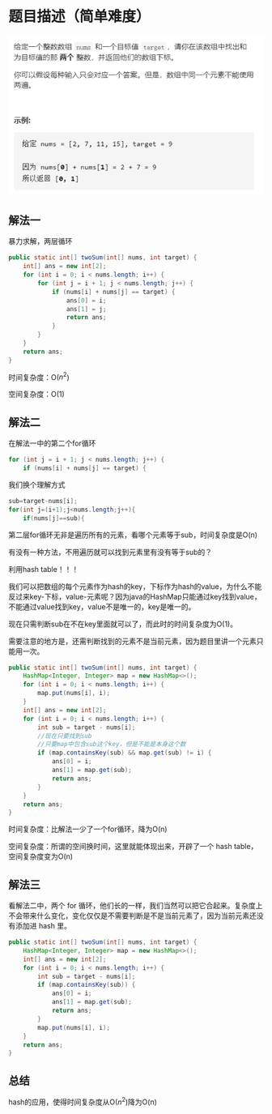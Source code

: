 # 题目描述（简单难度）

![image-20200807153523105](1.两数之和/image-20200807153523105.png)

## 解法一

暴力求解，两层循环

```java
public static int[] twoSum(int[] nums, int target) {
    int[] ans = new int[2];
    for (int i = 0; i < nums.length; i++) {
        for (int j = i + 1; j < nums.length; j++) {
            if (nums[i] + nums[j] == target) {
                ans[0] = i;
                ans[1] = j;
                return ans;
            }
        }
    }
    return ans;
}
```

时间复杂度：O($n^2$)

空间复杂度：O(1)

## 解法二

在解法一中的第二个for循环

```java
for (int j = i + 1; j < nums.length; j++) {
	if (nums[i] + nums[j] == target) {
```

我们换个理解方式

```java
sub=target-nums[i];
for(int j=(i+1);j<nums.length;j++){ 
	if(nums[j]==sub){
```

第二层for循环无非是遍历所有的元素，看哪个元素等于sub，时间复杂度是O(n)

有没有一种方法，不用遍历就可以找到元素里有没有等于sub的？

利用hash table！！！

我们可以把数组的每个元素作为hash的key，下标作为hash的value，为什么不能反过来key-下标，value-元素呢？因为java的HashMap只能通过key找到value，不能通过value找到key，value不是唯一的，key是唯一的。

现在只需判断sub在不在key里面就可以了，而此时的时间复杂度为O(1)。

需要注意的地方是，还需判断找到的元素不是当前元素，因为题目里讲一个元素只能用一次。

```java
public static int[] twoSum(int[] nums, int target) {
    HashMap<Integer, Integer> map = new HashMap<>();
    for (int i = 0; i < nums.length; i++) {
        map.put(nums[i], i);
    }
    int[] ans = new int[2];
    for (int i = 0; i < nums.length; i++) {
        int sub = target - nums[i];
        //现在只要找到sub
        //只要map中包含sub这个key，但是不能是本身这个数
        if (map.containsKey(sub) && map.get(sub) != i) {
            ans[0] = i;
            ans[1] = map.get(sub);
            return ans;
        }
    }
    return ans;
}
```

时间复杂度：比解法一少了一个for循环，降为O(n)

空间复杂度：所谓的空间换时间，这里就能体现出来，开辟了一个 hash table，空间复杂度变为O(n)

## 解法三

看解法二中，两个 for 循环，他们长的一样，我们当然可以把它合起来。复杂度上不会带来什么变化，变化仅仅是不需要判断是不是当前元素了，因为当前元素还没有添加进 hash 里。

```java
public static int[] twoSum(int[] nums, int target) {
    HashMap<Integer, Integer> map = new HashMap<>();
    int[] ans = new int[2];
    for (int i = 0; i < nums.length; i++) {
        int sub = target - nums[i];
        if (map.containsKey(sub)) {
            ans[0] = i;
            ans[1] = map.get(sub);
            return ans;
        }
        map.put(nums[i], i);
    }
    return ans;
}
```

## 总结

hash的应用，使得时间复杂度从O($n^2$)降为O(n)